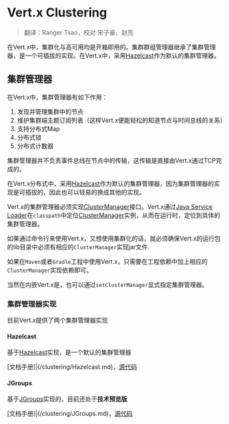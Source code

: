 # Vert.x Clustering

> 翻译：Ranger Tsao，校对 宋子豪、赵亮

在Vert.x中，集群化与高可用均是开箱即用的。集群群组管理器继承了集群管理器，是一个可插拔的实现。在Vert.x中，采用[Hazelcast](http://hazelcast.org)作为默认的集群管理器。

## 集群管理器

在Vert.x中，集群管理器有如下作用：

1. 发现并管理集群中的节点
2. 维护集群端主题订阅列表（这样Vert.x便能轻松的知道节点与时间总线的关系）
3. 支持分布式Map
4. 分布式锁
5. 分布式计数器

集群管理器并不负责事件总线在节点中的传输，这传输是直接由Vert.x通过TCP完成的。

在Vert.x分布式中，采用[Hazelcast](http://hazelcast.org)作为默认的集群管理器，因为集群管理器的实现是可插拔的，因此也可以轻易的换成其他的实现。

Vert.x的集群管理器必须实现[ClusterManager](http://vertx.io/docs/apidocs/io/vertx/core/spi/cluster/ClusterManager.html)接口。Vert.x通过[Java Service Loader](https://docs.oracle.com/javase/8/docs/api/java/util/ServiceLoader.html)在`classpath`中定位[ClusterManager](http://vertx.io/docs/apidocs/io/vertx/core/spi/cluster/ClusterManager.html)实例，从而在运行时，定位到具体的集群管理器。

如果通过命令行来使用Vert.x，又想使用集群化的话，就必须确保Vert.x的运行包的lib目录中必须有相应的`ClusterManager`实现jar文件.

如果在`Maven`或者`Gradle`工程中使用Vert.x，只需要在工程依赖中加上相应的`ClusterManager`实现依赖即可。

当然在内嵌Vert.x是，也可以通过`setClusterManager`显式指定集群管理器。

### 集群管理器实现

目前Vert.x提供了两个集群管理器实现

#### Hazelcast

基于[Hazelcast](http://hazelcast.org)实现，是一个默认的集群管理器

[文档手册]|(/clustering/Hazelcast.md)，[源代码](https://github.com/vert-x3/vertx-hazelcast)

#### JGroups

基于[JGroups](http://jgroups.org)实现的，目前还处于**技术预览版**

[文档手册]|(/clustering/JGroups.md)，[源代码](https://github.com/vert-x3/vertx-jgroups)
